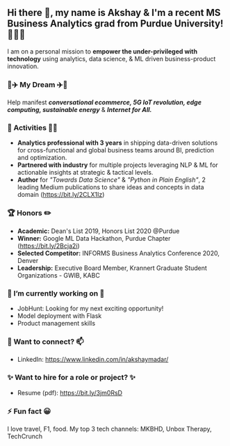 ## Hi there 👋, my name is Akshay & I'm a recent MS Business Analytics grad from Purdue University! 👨🏼‍🎓
I am on a personal mission to **empower the under-privileged with technology** using analytics, data science, & ML driven business-product innovation.

### 🚀✈️ My Dream ✈️🚀
Help manifest ***conversational ecommerce, 5G IoT revolution, edge computing, sustainable energy*** & ***Internet for All.*** 

### 🎯 Activities 🙇🏻
* **Analytics professional with 3 years** in shipping data-driven solutions for cross-functional and global business teams around BI, prediction and optimization.
* **Partnered with industry** for multiple projects leveraging NLP & ML for actionable insights at strategic & tactical levels.
* **Author** for *"Towards Data Science"* & *"Python in Plain English"*, 2 leading Medium publications to share ideas and concepts in data domain (https://bit.ly/2CLX1Iz)

### 🏆 Honors ✏️
* **Academic:** Dean's List 2019, Honors List 2020 @Purdue
* **Winner:** Google ML Data Hackathon, Purdue Chapter (https://bit.ly/2Bcja2i)
* **Selected Competitor:** INFORMS Business Analytics Conference 2020, Denver
* **Leadership:** Executive Board Member, Krannert Graduate Student Organizations - GWIB, KABC

### 🔭 I’m currently working on 🌱
* JobHunt: Looking for my next exciting opportunity!
* Model deployment with Flask
* Product management skills

### 💬 Want to connect? 📫
* LinkedIn: https://www.linkedin.com/in/akshaymadar/

### ✨ Want to hire for a role or project? ✨
* Resume (pdf): https://bit.ly/3jm0RsD

### ⚡ Fun fact 😀
I love travel, F1, food. My top 3 tech channels: MKBHD, Unbox Therapy, TechCrunch
